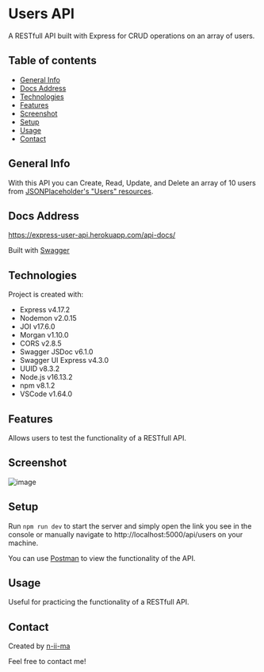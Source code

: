 # Users API

A RESTfull API built with Express for CRUD operations on an array of users.

## Table of contents
+ [General Info](#general-info)
+ [Docs Address](#docs-address)
+ [Technologies](#technologies)
+ [Features](#features)
+ [Screenshot](#screenshot)
+ [Setup](#setup)
+ [Usage](#usage)
+ [Contact](#contact)

## General Info
With this API you can Create, Read, Update, and Delete an array of 10 users from [JSONPlaceholder's "Users" resources](https://jsonplaceholder.typicode.com/users).

## Docs Address
https://express-user-api.herokuapp.com/api-docs/

Built with [Swagger](https://swagger.io/)

## Technologies
Project is created with:
+ Express v4.17.2
+ Nodemon v2.0.15
+ JOI v17.6.0
+ Morgan v1.10.0
+ CORS v2.8.5
+ Swagger JSDoc v6.1.0
+ Swagger UI Express v4.3.0
+ UUID v8.3.2
+ Node.js v16.13.2
+ npm v8.1.2
+ VSCode v1.64.0

## Features
Allows users to test the functionality of a RESTfull API.

## Screenshot
![image](https://user-images.githubusercontent.com/88039431/152691085-f3ab6d33-f208-4c75-8a3e-7d92f3acf7a8.png)

## Setup
Run ```npm run dev``` to start the server and simply open the link you see in the console or manually navigate to http://localhost:5000/api/users on your machine.

You can use [Postman](https://www.postman.com/) to view the functionality of the API.

## Usage
Useful for practicing the functionality of a RESTfull API.

## Contact
Created by [n-ii-ma](https://github.com/n-ii-ma)

Feel free to contact me!
